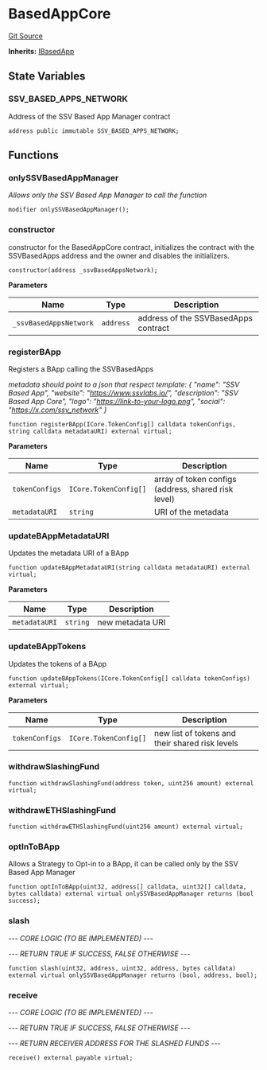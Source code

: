 # BasedAppCore
[Git Source](https://github.com/ssvlabs/based-applications/blob/3ee95af731e4fce61ac2b03f418aa4e9fb5f64bd/src/middleware/modules/core/BasedAppCore.sol)

**Inherits:**
[IBasedApp](/src/middleware/interfaces/IBasedApp.sol/interface.IBasedApp.md)


## State Variables
### SSV_BASED_APPS_NETWORK
Address of the SSV Based App Manager contract


```solidity
address public immutable SSV_BASED_APPS_NETWORK;
```


## Functions
### onlySSVBasedAppManager

*Allows only the SSV Based App Manager to call the function*


```solidity
modifier onlySSVBasedAppManager();
```

### constructor

constructor for the BasedAppCore contract,
initializes the contract with the SSVBasedApps address and the owner and disables the initializers.


```solidity
constructor(address _ssvBasedAppsNetwork);
```
**Parameters**

|Name|Type|Description|
|----|----|-----------|
|`_ssvBasedAppsNetwork`|`address`|address of the SSVBasedApps contract|


### registerBApp

Registers a BApp calling the SSVBasedApps

*metadata should point to a json that respect template:
{
"name": "SSV Based App",
"website": "https://www.ssvlabs.io/",
"description": "SSV Based App Core",
"logo": "https://link-to-your-logo.png",
"social": "https://x.com/ssv_network"
}*


```solidity
function registerBApp(ICore.TokenConfig[] calldata tokenConfigs, string calldata metadataURI) external virtual;
```
**Parameters**

|Name|Type|Description|
|----|----|-----------|
|`tokenConfigs`|`ICore.TokenConfig[]`|array of token configs (address, shared risk level)|
|`metadataURI`|`string`|URI of the metadata|


### updateBAppMetadataURI

Updates the metadata URI of a BApp


```solidity
function updateBAppMetadataURI(string calldata metadataURI) external virtual;
```
**Parameters**

|Name|Type|Description|
|----|----|-----------|
|`metadataURI`|`string`|new metadata URI|


### updateBAppTokens

Updates the tokens of a BApp


```solidity
function updateBAppTokens(ICore.TokenConfig[] calldata tokenConfigs) external virtual;
```
**Parameters**

|Name|Type|Description|
|----|----|-----------|
|`tokenConfigs`|`ICore.TokenConfig[]`|new list of tokens and their shared risk levels|


### withdrawSlashingFund


```solidity
function withdrawSlashingFund(address token, uint256 amount) external virtual;
```

### withdrawETHSlashingFund


```solidity
function withdrawETHSlashingFund(uint256 amount) external virtual;
```

### optInToBApp

Allows a Strategy to Opt-in to a BApp, it can be called only by the SSV Based App Manager


```solidity
function optInToBApp(uint32, address[] calldata, uint32[] calldata, bytes calldata) external virtual onlySSVBasedAppManager returns (bool success);
```

### slash

*--- CORE LOGIC (TO BE IMPLEMENTED) ---*

*--- RETURN TRUE IF SUCCESS, FALSE OTHERWISE ---*


```solidity
function slash(uint32, address, uint32, address, bytes calldata) external virtual onlySSVBasedAppManager returns (bool, address, bool);
```

### receive

*--- CORE LOGIC (TO BE IMPLEMENTED) ---*

*--- RETURN TRUE IF SUCCESS, FALSE OTHERWISE ---*

*--- RETURN RECEIVER ADDRESS FOR THE SLASHED FUNDS ---*


```solidity
receive() external payable virtual;
```

